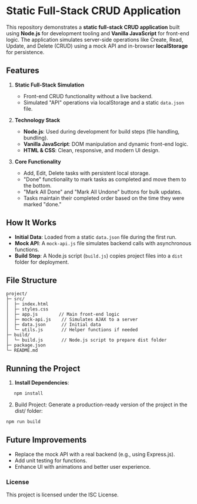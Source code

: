 # Static Full-Stack CRUD Application

This repository demonstrates a **static full-stack CRUD application** built using **Node.js** for development tooling and **Vanilla JavaScript** for front-end logic. The application simulates server-side operations like Create, Read, Update, and Delete (CRUD) using a mock API and in-browser **localStorage** for persistence.

## Features

1. **Static Full-Stack Simulation**  
   - Front-end CRUD functionality without a live backend.  
   - Simulated "API" operations via localStorage and a static `data.json` file.

2. **Technology Stack**  
   - **Node.js**: Used during development for build steps (file handling, bundling).  
   - **Vanilla JavaScript**: DOM manipulation and dynamic front-end logic.  
   - **HTML & CSS**: Clean, responsive, and modern UI design.

3. **Core Functionality**  
   - Add, Edit, Delete tasks with persistent local storage.  
   - "Done" functionality to mark tasks as completed and move them to the bottom.  
   - "Mark All Done" and "Mark All Undone" buttons for bulk updates.  
   - Tasks maintain their completed order based on the time they were marked "done."

## How It Works

- **Initial Data**: Loaded from a static `data.json` file during the first run.  
- **Mock API**: A `mock-api.js` file simulates backend calls with asynchronous functions.  
- **Build Step**: A Node.js script (`build.js`) copies project files into a `dist` folder for deployment.

## File Structure

    project/
    ├─ src/
    │  ├─ index.html
    │  ├─ styles.css
    │  ├─ app.js        // Main front-end logic
    │  ├─ mock-api.js    // Simulates AJAX to a server
    │  ├─ data.json      // Initial data
    │  └─ utils.js       // Helper functions if needed
    ├─ build/
    │  └─ build.js       // Node.js script to prepare dist folder 
    ├─ package.json
    └─ README.md

## Running the Project

1. **Install Dependencies**:

```bash
   npm install
   ```

2. Build Project: Generate a production-ready version of the project in the dist/ folder:
 
 ```bash
npm run build
 ```

## Future Improvements

- Replace the mock API with a real backend (e.g., using Express.js).
- Add unit testing for functions.
- Enhance UI with animations and better user experience.

### License

This project is licensed under the ISC License.